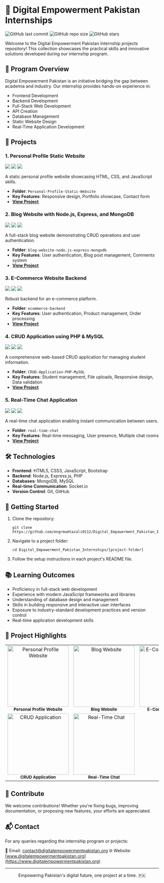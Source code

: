 # 🚀 Digital Empowerment Pakistan Internships

![GitHub last commit](https://img.shields.io/github/last-commit/engrmumtazali0112/Digital_Empowerment_Pakistan_Internships)
![GitHub repo size](https://img.shields.io/github/repo-size/engrmumtazali0112/Digital_Empowerment_Pakistan_Internships)
![GitHub stars](https://img.shields.io/github/stars/engrmumtazali0112/Digital_Empowerment_Pakistan_Internships?style=social)

Welcome to the Digital Empowerment Pakistan Internship projects repository! This collection showcases the practical skills and innovative solutions developed during our internship program.

## 🎯 Program Overview

Digital Empowerment Pakistan is an initiative bridging the gap between academia and industry. Our internship provides hands-on experience in:

- Frontend Development
- Backend Development
- Full-Stack Web Development
- API Creation
- Database Management
- Static Website Design
- Real-Time Application Development

## 📂 Projects

### 1. Personal Profile Static Website
<img src="https://img.shields.io/badge/HTML5-E34F26?style=for-the-badge&logo=html5&logoColor=white" /> <img src="https://img.shields.io/badge/CSS3-1572B6?style=for-the-badge&logo=css3&logoColor=white" /> <img src="https://img.shields.io/badge/JavaScript-F7DF1E?style=for-the-badge&logo=javascript&logoColor=black" />

A static personal profile website showcasing HTML, CSS, and JavaScript skills.
- **Folder**: `Personal-Profile-Static-Website`
- **Key Features**: Responsive design, Portfolio showcase, Contact form
- **[View Project](https://github.com/engrmumtazali0112/Digital_Empowerment_Pakistan_Internships/tree/main/Personal-Profile-Static-Website)**

### 2. Blog Website with Node.js, Express, and MongoDB
<img src="https://img.shields.io/badge/Node.js-43853D?style=for-the-badge&logo=node.js&logoColor=white" /> <img src="https://img.shields.io/badge/Express.js-404D59?style=for-the-badge" /> <img src="https://img.shields.io/badge/MongoDB-4EA94B?style=for-the-badge&logo=mongodb&logoColor=white" />

A full-stack blog website demonstrating CRUD operations and user authentication.
- **Folder**: `blog-website-node.js-express-mongodb`
- **Key Features**: User authentication, Blog post management, Comments system
- **[View Project](https://github.com/engrmumtazali0112/Digital_Empowerment_Pakistan_Internships/tree/main/blog-website-node.js-express-mongodb)**

### 3. E-Commerce Website Backend
<img src="https://img.shields.io/badge/Node.js-43853D?style=for-the-badge&logo=node.js&logoColor=white" /> <img src="https://img.shields.io/badge/Express.js-404D59?style=for-the-badge" /> <img src="https://img.shields.io/badge/MongoDB-4EA94B?style=for-the-badge&logo=mongodb&logoColor=white" />

Robust backend for an e-commerce platform.
- **Folder**: `ecommerce-backend`
- **Key Features**: User authentication, Product management, Order processing
- **[View Project](https://github.com/engrmumtazali0112/Digital_Empowerment_Pakistan_Internships/tree/main/ecommerce-backend)**

### 4. CRUD Application using PHP & MySQL
<img src="https://img.shields.io/badge/PHP-777BB4?style=for-the-badge&logo=php&logoColor=white" /> <img src="https://img.shields.io/badge/MySQL-4479A1?style=for-the-badge&logo=mysql&logoColor=white" /> <img src="https://img.shields.io/badge/Bootstrap-7952B3?style=for-the-badge&logo=bootstrap&logoColor=white" />

A comprehensive web-based CRUD application for managing student information.
- **Folder**: `CRUD-Application-PHP-MySQL`
- **Key Features**: Student management, File uploads, Responsive design, Data validation
- **[View Project](https://github.com/engrmumtazali0112/Digital_Empowerment_Pakistan_Internships/tree/main/CRUD-Application-PHP-MySQL)**

### 5. Real-Time Chat Application
<img src="https://img.shields.io/badge/Node.js-43853D?style=for-the-badge&logo=node.js&logoColor=white" /> <img src="https://img.shields.io/badge/Socket.io-010101?style=for-the-badge&logo=socket.io&logoColor=white" /> <img src="https://img.shields.io/badge/Express.js-404D59?style=for-the-badge" />

A real-time chat application enabling instant communication between users.
- **Folder**: `real-time-chat`
- **Key Features**: Real-time messaging, User presence, Multiple chat rooms
- **[View Project](https://github.com/engrmumtazali0112/Digital_Empowerment_Pakistan_Internships/tree/main/real-time-chat)**

## 🛠️ Technologies

- **Frontend**: HTML5, CSS3, JavaScript, Bootstrap
- **Backend**: Node.js, Express.js, PHP
- **Databases**: MongoDB, MySQL
- **Real-time Communication**: Socket.io
- **Version Control**: Git, GitHub

## 🚀 Getting Started

1. Clone the repository:
   ```
   git clone https://github.com/engrmumtazali0112/Digital_Empowerment_Pakistan_Internships.git
   ```

2. Navigate to a project folder:
   ```
   cd Digital_Empowerment_Pakistan_Internships/[project-folder]
   ```

3. Follow the setup instructions in each project's README file.

## 📚 Learning Outcomes

- Proficiency in full-stack web development
- Experience with modern JavaScript frameworks and libraries
- Understanding of database design and management
- Skills in building responsive and interactive user interfaces
- Exposure to industry-standard development practices and version control
- Real-time application development skills

## 🌟 Project Highlights

<table>
  <tr>
    <td align="center"><img src="https://github.com/user-attachments/assets/62d1b77e-4676-4e6b-b9e6-a71da6ed3eef" width="200px" alt="Personal Profile Website"/><br /><sub><b>Personal Profile Website</b></sub></td>
    <td align="center"><img src="https://github.com/user-attachments/assets/9ceddbfa-7ed8-48f1-baf0-4cddf2627d7c" width="200px" alt="Blog Website"/><br /><sub><b>Blog Website</b></sub></td>
    <td align="center"><img src="https://github.com/user-attachments/assets/56b4f335-ae70-4a63-a620-f850fffd17d6" width="200px" alt="E-Commerce Backend"/><br /><sub><b>E-Commerce Backend</b></sub></td>
  </tr>
  <tr>
    <td align="center"><img src="https://github.com/user-attachments/assets/ef785c0f-9a2a-4380-9b97-37184ff35f72" width="200px" alt="CRUD Application"/><br /><sub><b>CRUD Application</b></sub></td>
    <td align="center"><img src="https://github.com/user-attachments/assets/b0d96248-2728-4e30-967a-98d2a02e9f10" width="200px" alt="Real-Time Chat"/><br /><sub><b>Real-Time Chat</b></sub></td>
  </tr>
</table>

## 🤝 Contribute

We welcome contributions! Whether you're fixing bugs, improving documentation, or proposing new features, your efforts are appreciated.

## 📬 Contact

For any queries regarding the internship program or projects:

📧 Email: [contact@digitalempowermentpakistan.org](mailto:contact@digitalempowermentpakistan.org)
🌐 Website: [www.digitalempowermentpakistan.org](https://www.digitalempowermentpakistan.org)

---

<p align="center">Empowering Pakistan's digital future, one project at a time. 🇵🇰</p>
